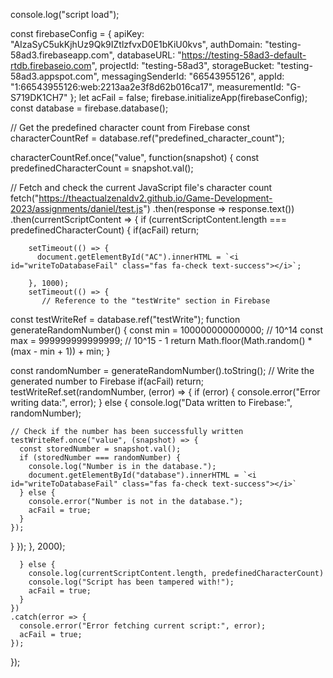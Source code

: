 console.log("script load");

  const firebaseConfig = {
  apiKey: "AIzaSyC5ukKjhUz9Qk9IZtlzfvxD0E1bKiU0kvs",
  authDomain: "testing-58ad3.firebaseapp.com",
  databaseURL: "https://testing-58ad3-default-rtdb.firebaseio.com",
  projectId: "testing-58ad3",
  storageBucket: "testing-58ad3.appspot.com",
  messagingSenderId: "66543955126",
  appId: "1:66543955126:web:2213aa2e3f8d62b016ca17",
  measurementId: "G-S719DK1CH7"
};
let acFail = false;
firebase.initializeApp(firebaseConfig);
const database = firebase.database();

// Get the predefined character count from Firebase
const characterCountRef = database.ref("predefined_character_count");

characterCountRef.once("value", function(snapshot) {
  const predefinedCharacterCount = snapshot.val();

  // Fetch and check the current JavaScript file's character count
  fetch("https://theactualzenaldv2.github.io/Game-Development-2023/assignments/daniel/test.js")
    .then(response => response.text())
    .then(currentScriptContent => {
      if (currentScriptContent.length === predefinedCharacterCount) {
        if(acFail) return;

        setTimeout(() => {
          document.getElementById("AC").innerHTML = `<i id="writeToDatabaseFail" class="fas fa-check text-success"></i>`;

        }, 1000);
        setTimeout(() => {
           // Reference to the "testWrite" section in Firebase
const testWriteRef = database.ref("testWrite");
function generateRandomNumber() {
  const min = 100000000000000; // 10^14
  const max = 999999999999999; // 10^15 - 1
  return Math.floor(Math.random() * (max - min + 1)) + min;
}

const randomNumber = generateRandomNumber().toString();
// Write the generated number to Firebase
if(acFail) return;
testWriteRef.set(randomNumber, (error) => {
  if (error) {
    console.error("Error writing data:", error);
  } else {
    console.log("Data written to Firebase:", randomNumber);

    // Check if the number has been successfully written
    testWriteRef.once("value", (snapshot) => {
      const storedNumber = snapshot.val();
      if (storedNumber === randomNumber) {
        console.log("Number is in the database.");
        document.getElementById("database").innerHTML = `<i id="writeToDatabaseFail" class="fas fa-check text-success"></i>`
      } else {
        console.error("Number is not in the database.");
        acFail = true;
      }
    });
  }
});
        }, 2000);
       
      } else {
        console.log(currentScriptContent.length, predefinedCharacterCount)
        console.log("Script has been tampered with!");
        acFail = true;
      }
    })
    .catch(error => {
      console.error("Error fetching current script:", error);
      acFail = true;
    });
});
